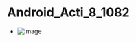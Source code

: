 # Android_Acti_8_1082

- ![image](https://github.com/user-attachments/assets/cc7b370c-6639-4ad0-8fec-0c36529af117)

